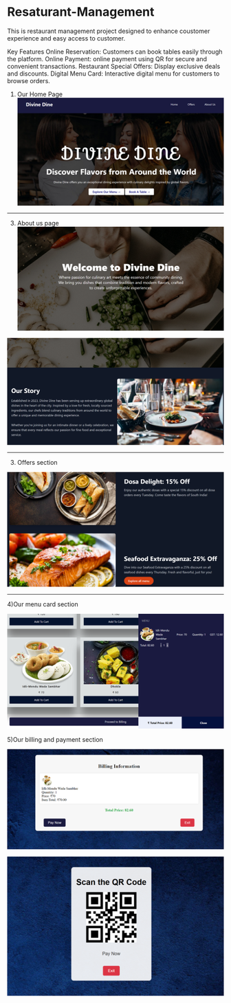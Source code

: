 # Resaturant-Management
This is restaurant management project designed to enhance coustomer experience and easy access to customer.

Key Features
Online Reservation: Customers can book tables easily through the platform.
Online Payment: online payment using QR for secure and convenient transactions.
Restaurant Special Offers: Display  exclusive deals and discounts.
Digital Menu Card: Interactive digital menu for customers to browse orders.

1) Our Home Page
![image alt](https://github.com/ValayaDase/Resaturant-Management/blob/3a888f4ad9ad35f432aa1e3a3d876018085a7ba0/Screenshot%202025-01-04%20200137.png)
<hr>

3) About us page
![image alt](https://github.com/ValayaDase/Resaturant-Management/blob/3b617bef9a0da5227c7ab070b92c8231b17989d9/Screenshot%202025-01-04%20200543.png)

![image alt](https://github.com/ValayaDase/Resaturant-Management/blob/b4694765ced7d471b339286022e1c914a68d1f64/Screenshot%202025-01-04%20200605.png)
<hr>

3) Offers section

![image alt](https://github.com/ValayaDase/Resaturant-Management/blob/ec38015571bc5194272f12d3232d16e47dc46e72/Screenshot%202025-01-04%20200640.png)
<hr>

4)Our menu card section

![image alt](https://github.com/ValayaDase/Resaturant-Management/blob/07dcd81ab237f77797a3d2cdbba3ca3c8e744a45/Screenshot%202025-01-04%20200507.png)

5)Our billing and payment section <br>

![image alt](https://github.com/ValayaDase/Resaturant-Management/blob/846af6c4e1699b85856eba5c66f06269e171ef25/Screenshot%202025-01-04%20200851.png)

![image alt](https://github.com/ValayaDase/Resaturant-Management/blob/3fe2abc194edde9aaaa3d26728e5d8ade46b95df/Screenshot%202025-01-04%20200902.png)





